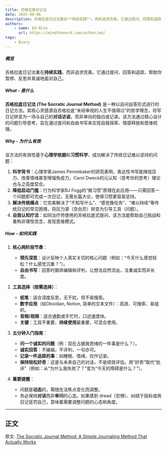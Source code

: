 ```yaml
---
title: 苏格拉底日记法
date: 2025-09-06
description: 苏格拉底日记法重在**持续实践**，而非追求完美。它通过提问、回答和追踪，帮助你暂停、反思并真诚地面对自己。
authors:
    - name: Ed Nite
      url: https://mindthenerd.com/author/ed/
tags:
    - Diary
---
```


##### 概览
苏格拉底日记法重在**持续实践**，而非追求完美。它通过提问、回答和追踪，帮助你暂停、反思并真诚地面对自己。

##### What - 是什么
**苏格拉底日记法 (The Socratic Journal Method)** 是一种以自问自答形式进行的日记方法。其核心灵感源自苏格拉底“未经审视的人生不值得过”的哲学理念，将写日记转变为一场与自己的**对话访谈**，而非单向的独白或记录。该方法通过精心设计的问题引导思考，旨在通过提问和自由书写来实现自我探索、情感释放和思维梳理。

##### Why - 为什么有效
该方法的有效性基于**心理学依据**和**习惯科学**，成功解决了传统日记难以坚持的问题：
1.  **科学背书**：心理学家James Pennebaker的研究表明，表达性书写能降低压力、改善情绪甚至增强免疫力。Carol Dweck的元认知（思考你的思考）理论也与之高度契合。
2.  **降低启动门槛**：行为科学家BJ Fogg的“微习惯”原理在此应用——只需回答一个问题即可完成一次日记，无需长篇大论，使得习惯更容易坚持。
3.  **解决传统痛点**：它完美解决了“不知写什么”、“感觉像任务”、“难以持续”等传统日记的常见困境，将压力源（空白页）转变为引导工具（问题）。
4.  **自我认知疗法**：如同治疗师使用的苏格拉底式提问，该方法能帮助自己挑战和重构非理性信念，发现思维模式。

##### How - 如何实践
1.  **核心两阶段节奏**：
    *   **预先深思**：设计反映个人真实关切的核心问题（例如：“今天什么感觉轻松？什么感觉沉重？”）。
    *   **自由书写**：回答时摒弃编辑和评判，让想法自然流出，注重诚实而非长度。

2.  **工具选择（按需选择）**：
    *   **纸笔**：适合深度反思，无干扰，但不易搜索。
    *   **数字应用**（如Obsidian, Notion, 简单的文本文件）：高效、可搜索、易组织。
    *   **音频/视频**：适合通勤或手忙时，口述速度快。
    *   **关键**：工具不重要，**持续使用**最重要，可混合使用。

3.  **五分钟入门指南**：
    *   **问一个诚实的问题**（例：现在占据我思绪的一件事是什么？）。
    *   **诚实回答**：不编辑，不评判，一句亦可。
    *   **记录一件追踪的事**：如睡眠、情绪，仅作记录。
    *   **保持轻松好奇**：这是与未来自己的对话，不是绩效评估。用“好奇”取代“批评”（例如：从“为什么我失败了？”变为“今天的障碍是什么？”）。

4.  **重要提醒**：
    *   问题是**动态**的，需随生活焦点变化而调整。
    *   务必保持**对话**而非**审问**的心态。如果感到 dread（恐惧）、纠结于指标或用日记惩罚自己，意味着需要调整问题的心态和角度。

<!-- excerpt -->

---

正文
------------------------
原文: [The Socratic Journal Method: A Simple Journaling Method That Actually Works](https://mindthenerd.com/the-socratic-journal-method-a-simple-journaling-method-that-actually-works/)